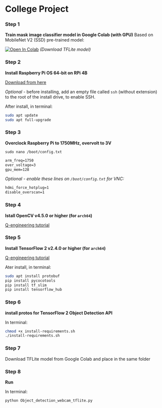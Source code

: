 # College Project

### Step 1
**Train mask image classifier model in Google Colab (with GPU)**
Based on MobileNet V2 (SSD) pre-trained model:

[![Open In Colab](https://colab.research.google.com/assets/colab-badge.svg)](https://colab.research.google.com/drive/1x3a_JSMoKCcjiKo2UGFiot2A4JVBdYar?usp=sharing) *(Download TFLite model)*

### Step 2
**Install Raspberry Pi OS 64-bit on RPi 4B**

[Download from here](https://downloads.raspberrypi.org/raspios_arm64/images/)

*Optional -* before installing, add an empty file called `ssh` (without extension) to the root of the install drive, to enable SSH.

After install, in terminal:

```bash
sudo apt update
sudo apt full-upgrade
```

### Step 3
**Overclock Raspberry Pi to 1750MHz, overvolt to 3V**

`sudo nano /boot/config.txt`

```txt
arm_freq=1750
over_voltage=3
gpu_mem=128
```

*Optional - enable these lines on `/boot/config.txt` for VNC:*

```txt
hdmi_force_hotplug=1
disable_overscan=1
```

### Step 4
**Istall OpenCV v4.5.0 or higher (for `arch64`)**

[Q-engineering tutorial](https://qengineering.eu/install-opencv-4.5-on-raspberry-64-os.html)

### Step 5
**Install TensorFlow 2 v2.4.0 or higher (for `arch64`)**

[Q-engineering tutorial](https://qengineering.eu/install-tensorflow-2.4.0-on-raspberry-64-os.html)

Ater install, in terminal:

```bash
sudo apt install protobuf
pip install pycocotools
pip install tf_slim
pip install tensorflow_hub
```
### Step 6
**install protos for TensorFlow 2 Object Detection API**

In terminal:

```bash
chmod +x install-requirements.sh
./install-requirements.sh
```

### Step 7
Download TFLite model from Google Colab and place in the same folder

### Step 8
**Run**

In terminal:

```bash
python Object_detection_webcam_tflite.py
```
